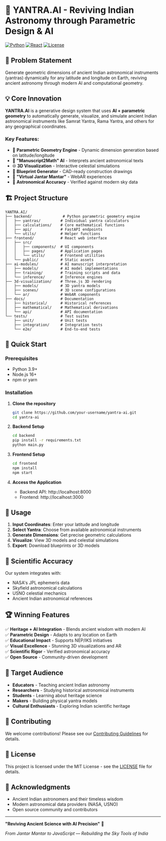 # 🌌 YANTRA.AI - Reviving Indian Astronomy through Parametric Design & AI

[![Python](https://img.shields.io/badge/Python-3.9+-blue.svg)](https://python.org)
[![React](https://img.shields.io/badge/React-18+-blue.svg)](https://reactjs.org)
[![License](https://img.shields.io/badge/License-MIT-green.svg)](LICENSE)

## 🧭 Problem Statement

Generate geometric dimensions of ancient Indian astronomical instruments (yantras) dynamically for any latitude and longitude on Earth, reviving ancient astronomy through modern AI and computational geometry.

## 💡 Core Innovation

**YANTRA.AI** is a generative design system that uses **AI + parametric geometry** to automatically generate, visualize, and simulate ancient Indian astronomical instruments like Samrat Yantra, Rama Yantra, and others for any geographical coordinates.

### Key Features:
- 🔢 **Parametric Geometry Engine** - Dynamic dimension generation based on latitude/longitude
- 🤖 **"Manuscript2Math" AI** - Interprets ancient astronomical texts
- 🌐 **3D Visualization** - Interactive celestial simulations
- 📐 **Blueprint Generator** - CAD-ready construction drawings
- 🥽 **"Virtual Jantar Mantar"** - WebAR experiences
- 🎯 **Astronomical Accuracy** - Verified against modern sky data

## 🏗️ Project Structure

```
YANTRA.AI/
├── backend/              # Python parametric geometry engine
│   ├── yantras/         # Individual yantra calculators
│   ├── calculations/    # Core mathematical functions
│   ├── api/             # FastAPI endpoints
│   └── utils/           # Helper functions
├── frontend/            # React web interface
│   ├── src/
│   │   ├── components/  # UI components
│   │   ├── pages/       # Application pages
│   │   └── utils/       # Frontend utilities
│   └── public/          # Static assets
├── ai-modules/          # AI manuscript interpretation
│   ├── models/          # AI model implementations
│   ├── training/        # Training scripts and data
│   └── inference/       # Inference engines
├── 3d-visualization/    # Three.js 3D rendering
│   ├── models/          # 3D yantra models
│   ├── scenes/          # 3D scene configurations
│   └── ar/              # WebAR components
├── docs/                # Documentation
│   ├── historical/      # Historical references
│   ├── mathematical/    # Mathematical derivations
│   └── api/             # API documentation
└── tests/               # Test suites
    ├── unit/            # Unit tests
    ├── integration/     # Integration tests
    └── e2e/             # End-to-end tests
```

## 🚀 Quick Start

### Prerequisites
- Python 3.9+
- Node.js 16+
- npm or yarn

### Installation

1. **Clone the repository**
   ```bash
   git clone https://github.com/your-username/yantra-ai.git
   cd yantra-ai
   ```

2. **Backend Setup**
   ```bash
   cd backend
   pip install -r requirements.txt
   python main.py
   ```

3. **Frontend Setup**
   ```bash
   cd frontend
   npm install
   npm start
   ```

4. **Access the Application**
   - Backend API: http://localhost:8000
   - Frontend: http://localhost:3000

## 📱 Usage

1. **Input Coordinates**: Enter your latitude and longitude
2. **Select Yantra**: Choose from available astronomical instruments
3. **Generate Dimensions**: Get precise geometric calculations
4. **Visualize**: View 3D models and celestial simulations
5. **Export**: Download blueprints or 3D models

## 🔬 Scientific Accuracy

Our system integrates with:
- NASA's JPL ephemeris data
- Skyfield astronomical calculations
- USNO celestial mechanics
- Ancient Indian astronomical references

## 🏆 Winning Features

✅ **Heritage + AI Integration** - Blends ancient wisdom with modern AI  
✅ **Parametric Design** - Adapts to any location on Earth  
✅ **Educational Impact** - Supports NEP/IKS initiatives  
✅ **Visual Excellence** - Stunning 3D visualizations and AR  
✅ **Scientific Rigor** - Verified astronomical accuracy  
✅ **Open Source** - Community-driven development  

## 🎯 Target Audience

- **Educators** - Teaching ancient Indian astronomy
- **Researchers** - Studying historical astronomical instruments
- **Students** - Learning about heritage science
- **Makers** - Building physical yantra models
- **Cultural Enthusiasts** - Exploring Indian scientific heritage

## 🤝 Contributing

We welcome contributions! Please see our [Contributing Guidelines](docs/CONTRIBUTING.md) for details.

## 📄 License

This project is licensed under the MIT License - see the [LICENSE](LICENSE) file for details.

## 🙏 Acknowledgments

- Ancient Indian astronomers and their timeless wisdom
- Modern astronomical data providers (NASA, USNO)
- Open source community and contributors

---

**"Reviving Ancient Science with AI Precision"** 🌟

*From Jantar Mantar to JavaScript — Rebuilding the Sky Tools of India*